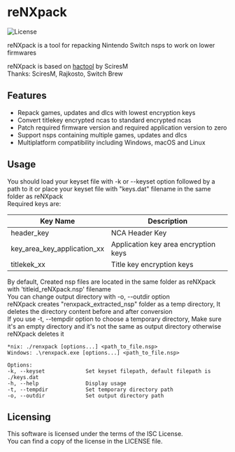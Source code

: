 # reNXpack

![License](https://img.shields.io/badge/license-ISC-blue.svg)

reNXpack is a tool for repacking Nintendo Switch nsps to work on lower firmwares  

reNXpack is based on [hactool](https://github.com/SciresM/hactool) by SciresM  
Thanks: SciresM, Rajkosto, Switch Brew  

## Features

* Repack games, updates and dlcs with lowest encryption keys
* Convert titlekey encrypted ncas to standard encrypted ncas
* Patch required firmware version and required application version to zero
* Support nsps containing multiple games, updates and dlcs
* Multiplatform compatibility including Windows, macOS and Linux

## Usage

You should load your keyset file with -k or --keyset option followed by a path to it or place your keyset file with "keys.dat" filename in the same folder as reNXpack  
Required keys are:  

Key Name | Description
-------- | -----------
header_key | NCA Header Key
key_area_key_application_xx | Application key area encryption keys
titlekek_xx | Title key encryption keys

By default, Created nsp files are located in the same folder as reNXpack with 'titleid_reNXpack.nsp' filename  
You can change output directory with -o, --outdir option  
reNXpack creates "renxpack_extracted_nsp" folder as a temp directory, It deletes the directory content before and after conversion  
If you use -t, --tempdir option to choose a temporary directory, Make sure it's an empty directory and it's not the same as output directory otherwise reNXpack deletes it  

```
*nix: ./renxpack [options...] <path_to_file.nsp>  
Windows: .\renxpack.exe [options...] <path_to_file.nsp>  
  
Options:  
-k, --keyset             Set keyset filepath, default filepath is ./keys.dat  
-h, --help               Display usage  
-t, --tempdir            Set temporary directory path  
-o, --outdir             Set output directory path  
```

## Licensing

This software is licensed under the terms of the ISC License.  
You can find a copy of the license in the LICENSE file.
